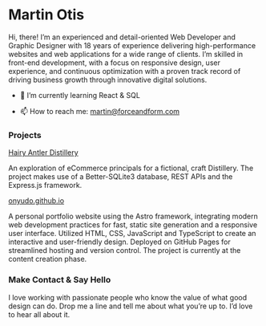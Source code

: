 # Martin Otis

Hi, there! I’m an experienced and detail-oriented Web Developer and Graphic Designer with 18 years of experience delivering high-performance websites and web applications for a wide range of clients. I’m skilled in front-end development, with a focus on responsive design, user experience, and continuous optimization with a proven track record of driving business growth through innovative digital solutions.

- 🌱 I’m currently learning React & SQL

- 📫 How to reach me: martin@forceandform.com

### Projects

[Hairy Antler Distillery](https://github.com/onyudo/hairy-antler-distillery)

An exploration of eCommerce principals for a fictional, craft Distillery. The project makes use of a Better-SQLite3 database, REST APIs and the Express.js framework.

[onyudo.github.io](https://github.com/onyudo/onyudo.github.io)

A personal portfolio website using the Astro framework, integrating modern web development practices for fast, static site generation and a responsive user interface. Utilized HTML, CSS, JavaScript and TypeScript to create an interactive and user-friendly design. Deployed on GitHub Pages for streamlined hosting and version control. The project is currently at the content creation phase.

### Make Contact & Say Hello

I love working with passionate people who know the value of what good design can do. Drop me a line and tell me about what you’re up to. I’d love to hear all about it.